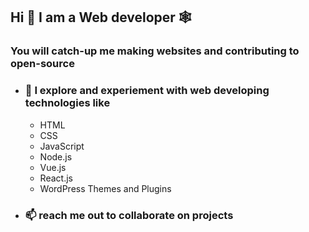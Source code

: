 ## Hi 🙋 I am a Web developer 🕸️
### You will catch-up me making websites and contributing to open-source
 
- ### 🔭 I explore and experiement with web developing technologies like
  - HTML
  - CSS
  - JavaScript
  - Node.js
  - Vue.js
  - React.js
  - WordPress Themes and Plugins

- ### 📫 reach me out to collaborate on projects  
<!--
**NikharPandya/NikharPandya** is a ✨ _special_ ✨ repository because its `README.md` (this file) appears on your GitHub profile.

Here are some ideas to get you started:

- 🔭 I’m currently working on ...
- 🌱 I’m currently learning ...
- 👯 I’m looking to collaborate on ...
- 🤔 I’m looking for help with ...
- 💬 Ask me about ...
- 📫 How to reach me: ...
- 😄 Pronouns: ...
- ⚡ Fun fact: ...
-->
